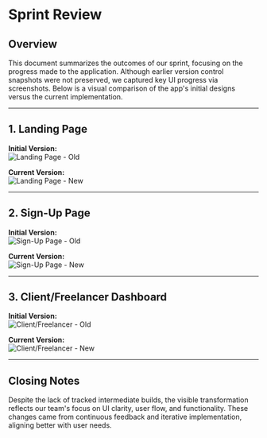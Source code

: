 # Sprint Review

## Overview
This document summarizes the outcomes of our sprint, focusing on the progress made to the application. Although earlier version control snapshots were not preserved, we captured key UI progress via screenshots. Below is a visual comparison of the app's initial designs versus the current implementation.

---

## 1. Landing Page

**Initial Version:**  
![Landing Page - Old](./images/landing_old.png)

**Current Version:**  
![Landing Page - New](./images/landing_new.png)

---

## 2. Sign-Up Page

**Initial Version:**  
![Sign-Up Page - Old](./images/signup_old.png)

**Current Version:**  
![Sign-Up Page - New](./images/signup_new.png)

---

## 3. Client/Freelancer Dashboard

**Initial Version:**  
![Client/Freelancer - Old](./images/dashboard_old.png)

**Current Version:**  
![Client/Freelancer - New](./images/dashboard_new.png)

---

## Closing Notes

Despite the lack of tracked intermediate builds, the visible transformation reflects our team's focus on UI clarity, user flow, and functionality. These changes came from continuous feedback and iterative implementation, aligning better with user needs.
